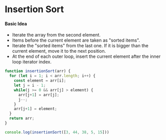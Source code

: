 # Insertion Sort

#### Basic Idea
* Iterate the array from the second element.
* Items before the current element are taken as "sorted items".
* Iterate the "sorted items" from the last one. If it is bigger than the current element, move it to the next position.
* At the end of each outer loop, insert the current element after the inner loop iterator index.

```javascript
function insertionSort(arr) {
  for (let i = 1; i < arr.length; i++) {
    const element = arr[i];
    let j = i - 1;
    while(j >= 0 && arr[j] > element) {
      arr[j+1] = arr[j];
      j--;
    }
    arr[j+1] = element;
  }
  return arr;
}

console.log(insertionSort([3, 44, 38, 5, 15]))
```
